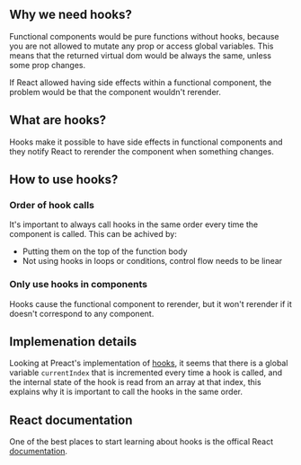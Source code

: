 ## Why we need hooks?

Functional components would be pure functions without hooks, because you are not allowed to mutate
any prop or access global variables. This means that the returned virtual dom would be always the
same, unless some prop changes.

If React allowed having side effects within a functional component, the problem would be that the
component wouldn't rerender.

## What are hooks?

Hooks make it possible to have side effects in functional components and they notify React to
rerender the component when something changes.

## How to use hooks?

### Order of hook calls

It's important to always call hooks in the same order every time the component is called. This can
be achived by:

- Putting them on the top of the function body
- Not using hooks in loops or conditions, control flow needs to be linear

### Only use hooks in components

Hooks cause the functional component to rerender, but it won't rerender if it doesn't correspond to
any component.

## Implemenation details

Looking at Preact's implementation of
[hooks](https://github.com/preactjs/preact/blob/master/hooks/src/index.js), it seems that there is a
global variable `currentIndex` that is incremented every time a hook is called, and the internal
state of the hook is read from an array at that index, this explains why it is important to call the
hooks in the same order.

## React documentation

One of the best places to start learning about hooks is the offical React
[documentation](https://reactjs.org/docs/hooks-intro.html).
